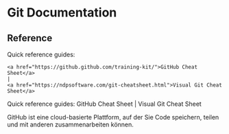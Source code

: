 # Git Documentation

## Reference
<p class="quickref">
    Quick reference guides:

    <a href="https://github.github.com/training-kit/">GitHub Cheat Sheet</a>
    |
    <a href="https://ndpsoftware.com/git-cheatsheet.html">Visual Git Cheat Sheet</a>

  </p>
Quick reference guides: GitHub Cheat Sheet | Visual Git Cheat Sheet

GitHub ist eine cloud-basierte Plattform, auf der Sie Code speichern, teilen und mit anderen zusammenarbeiten können.
